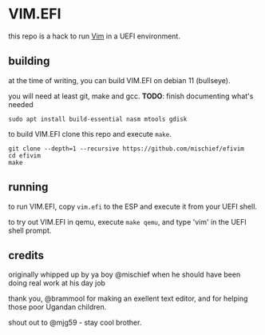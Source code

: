 # VIM.EFI

this repo is a hack to run [Vim](https://github.com/vim/vim) in a UEFI environment.

## building

at the time of writing, you can build VIM.EFI on debian 11 (bullseye).

you will need at least git, make and gcc. **TODO**: finish documenting what's needed

	sudo apt install build-essential nasm mtools gdisk

to build VIM.EFI clone this repo and execute `make`.

	git clone --depth=1 --recursive https://github.com/mischief/efivim
	cd efivim
	make

## running

to run VIM.EFI, copy `vim.efi` to the ESP and execute it from your UEFI shell.

to try out VIM.EFI in qemu, execute `make qemu`, and type 'vim' in the UEFI shell prompt.

## credits

originally whipped up by ya boy @mischief when he should have been doing real work at his day job

thank you, @brammool for making an exellent text editor, and for helping those poor Ugandan children.

shout out to @mjg59 - stay cool brother.

